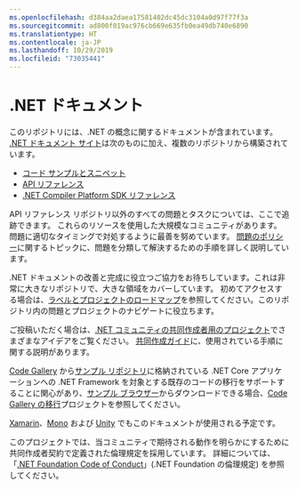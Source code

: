 ```yaml
---
ms.openlocfilehash: d384aa2daea17581402dc45dc3104a0d97f77f3a
ms.sourcegitcommit: ad800f019ac976cb669e635fb0ea49db740e6890
ms.translationtype: HT
ms.contentlocale: ja-JP
ms.lasthandoff: 10/29/2019
ms.locfileid: "73035441"
---
```

# <a name="net-docs"></a>.NET ドキュメント

このリポジトリには、.NET の概念に関するドキュメントが含まれています。 [.NET ドキュメント サイト](https://docs.microsoft.com/dotnet)は次のものに加え、複数のリポジトリから構築されています。

- [コード サンプルとスニペット](https://github.com/dotnet/samples)
- [API リファレンス](https://github.com/dotnet/dotnet-api-docs)
- [.NET Compiler Platform SDK リファレンス](https://github.com/dotnet/roslyn-api-docs)

API リファレンス リポジトリ以外のすべての問題とタスクについては、ここで追跡できます。 これらのリソースを使用した大規模なコミュニティがあります。 問題に適切なタイミングで対処するように最善を努めています。 [問題のポリシー](issues-policy.md)に関するトピックに、問題を分類して解決するための手順を詳しく説明しています。

.NET ドキュメントの改善と完成に役立つご協力をお待ちしています。これは非常に大きなリポジトリで、大きな領域をカバーしています。 初めてアクセスする場合は、[ラベルとプロジェクトのロードマップ](styleguide/labels-projects.md)を参照してください。このリポジトリ内の問題とプロジェクトのナビゲートに役立ちます。

ご投稿いただく場合は、[.NET コミュニティの共同作成者用のプロジェクト](https://github.com/dotnet/docs/projects/35)でさまざまなアイデアをご覧ください。 [共同作成ガイド](CONTRIBUTING.md)に、使用されている手順に関する説明があります。 

[Code Gallery](https://code.msdn.microsoft.com) から[サンプル リポジトリ](https://github.com/dotnet/samples)に格納されている .NET Core アプリケーションへの .NET Framework を対象とする既存のコードの移行をサポートすることに関心があり、[サンプル ブラウザー](https://docs.microsoft.com/samples/browse)からダウンロードできる場合、[Code Gallery の移行](https://github.com/dotnet/docs/projects/88)プロジェクトを参照してください。 

[Xamarin](https://docs.microsoft.com/xamarin)、[Mono](http://docs.go-mono.com/?link=root%3a%2fclasslib) および [Unity](https://docs.unity3d.com/Manual/index.html) でもこのドキュメントが使用される予定です。

このプロジェクトでは、当コミュニティで期待される動作を明らかにするために共同作成者契約で定義された倫理規定を採用しています。
詳細については、「[.NET Foundation Code of Conduct](https://dotnetfoundation.org/code-of-conduct)」(.NET Foundation の倫理規定) を参照してください。
